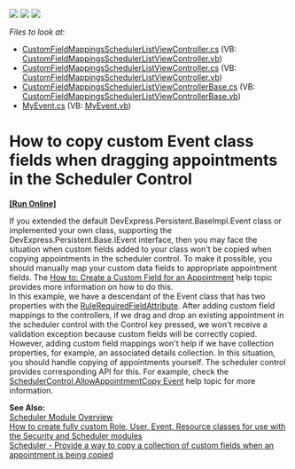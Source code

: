 <!-- default badges list -->
![](https://img.shields.io/endpoint?url=https://codecentral.devexpress.com/api/v1/VersionRange/134574393/11.1.4%2B)
[![](https://img.shields.io/badge/Open_in_DevExpress_Support_Center-FF7200?style=flat-square&logo=DevExpress&logoColor=white)](https://supportcenter.devexpress.com/ticket/details/E2159)
[![](https://img.shields.io/badge/📖_How_to_use_DevExpress_Examples-e9f6fc?style=flat-square)](https://docs.devexpress.com/GeneralInformation/403183)
<!-- default badges end -->
<!-- default file list -->
*Files to look at*:

* [CustomFieldMappingsSchedulerListViewController.cs](./CS/WinWebSolution.Module.Web/CustomFieldMappingsSchedulerListViewController.cs) (VB: [CustomFieldMappingsSchedulerListViewController.vb](./VB/WinWebSolution.Module.Web/CustomFieldMappingsSchedulerListViewController.vb))
* [CustomFieldMappingsSchedulerListViewController.cs](./CS/WinWebSolution.Module.Win/CustomFieldMappingsSchedulerListViewController.cs) (VB: [CustomFieldMappingsSchedulerListViewController.vb](./VB/WinWebSolution.Module.Win/CustomFieldMappingsSchedulerListViewController.vb))
* [CustomFieldMappingsSchedulerListViewControllerBase.cs](./CS/WinWebSolution.Module/CustomFieldMappingsSchedulerListViewControllerBase.cs) (VB: [CustomFieldMappingsSchedulerListViewControllerBase.vb](./VB/WinWebSolution.Module/CustomFieldMappingsSchedulerListViewControllerBase.vb))
* [MyEvent.cs](./CS/WinWebSolution.Module/MyEvent.cs) (VB: [MyEvent.vb](./VB/WinWebSolution.Module/MyEvent.vb))
<!-- default file list end -->
# How to copy custom Event class fields when dragging appointments in the Scheduler Control
<!-- run online -->
**[[Run Online]](https://codecentral.devexpress.com/e2159)**
<!-- run online end -->


<p>If you extended the default DevExpress.Persistent.BaseImpl.Event class or implemented your own class, supporting the DevExpress.Persistent.Base.IEvent interface, then you may face the situation when custom fields added to your class won't be copied when copying appointments in the scheduler control. To make it possible, you should manually map your custom data fields to appropriate appointment fields. The <a href="http://documentation.devexpress.com/#WindowsForms/CustomDocument5228">How to: Create a Custom Field for an Appointment</a> help topic provides more information on how to do this.<br />
In this example, we have a descendant of the Event class that has two properties with the <a href="http://documentation.devexpress.com/#Xaf/clsDevExpressPersistentValidationRuleRequiredFieldAttributetopic">RuleRequiredFieldAttribute</a>. After adding custom field mappings to the controllers, if we drag and drop an existing appointment in the scheduler control with the Control key pressed, we won't receive a validation exception because custom fields will be correctly copied.<br />
However, adding custom field mappings won't help if we have collection properties, for example, an associated details collection. In this situation, you should handle copying of appointments yourself. The scheduler control provides corresponding API for this. For example, check the <a href="http://documentation.devexpress.com/#WindowsForms/DevExpressXtraSchedulerSchedulerControl_AllowAppointmentCopytopic">SchedulerControl.AllowAppointmentCopy Event</a> help topic for more information.</p><p><strong>See Also:</strong><br />
<a href="http://documentation.devexpress.com/#Xaf/CustomDocument2812">Scheduler Module Overview</a><br />
<a href="https://www.devexpress.com/Support/Center/p/E1255">How to create fully custom Role, User, Event, Resource classes for use with the Security and Scheduler modules</a><br />
<a href="https://www.devexpress.com/Support/Center/p/S33729">Scheduler - Provide a way to copy a collection of custom fields when an appointment is being copied</a></p>

<br/>


